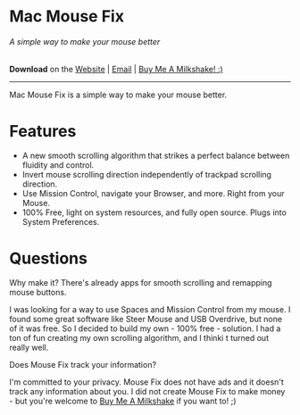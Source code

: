 # Mac Mouse Fix
###### A simple way to make your mouse better

**Download** on the [Website](http://www.mousefix.org) | [Email](mailto:noah.n.public@gmail.com?subject=Mac%20Mouse%20Fix%20-%20Contact&) | [Buy Me A Milkshake! :)](https://www.paypal.com/cgi-bin/webscr?cmd=_s-xclick&hosted_button_id=ARSTVR6KFB524&source=url)

---

Mac Mouse Fix is a simple way to make your mouse better.

# Features

* A new smooth scrolling algorithm that strikes a perfect balance between fluidity and control.
* Invert mouse scrolling direction independently of trackpad scrolling direction.
* Use Mission Control, navigate your Browser, and more. Right from your Mouse.
* 100% Free, light on system resources, and fully open source. Plugs into System Preferences.


# Questions

Why make it? There's already apps for smooth scrolling and remapping mouse buttons.

I was looking for a way to use Spaces and Mission Control from my mouse. I found some great software like Steer Mouse and USB Overdrive, but none of it was free. So I decided to build my own - 100% free - solution. I had a ton of fun creating my own scrolling algorithm, and I thinki t turned out really well.

Does Mouse Fix track your information?

I'm committed to your privacy. Mouse Fix does not have ads and it doesn't track any information about you. I did not create Mouse Fix to make money - but you're welcome to [Buy Me A Milkshake](https://www.paypal.com/cgi-bin/webscr?cmd=_s-xclick&hosted_button_id=ARSTVR6KFB524&source=url) if you want to! ;)
